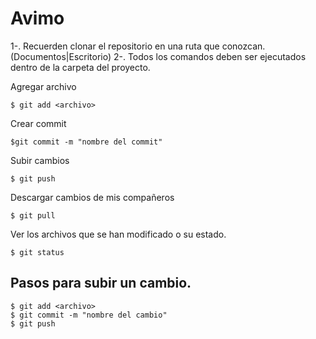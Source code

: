 # Avimo


1-. Recuerden clonar el repositorio en una ruta que conozcan. (Documentos|Escritorio)
2-. Todos los comandos deben ser ejecutados dentro de la carpeta del proyecto.


Agregar archivo

```console
$ git add <archivo>
```

Crear commit

```console
$git commit -m "nombre del commit"
```


Subir cambios
```console
$ git push
```


Descargar cambios de mis compañeros
```console
$ git pull
```

Ver los archivos que se han modificado o su estado.
```console
$ git status
```

## Pasos para subir un cambio.

```console
$ git add <archivo>
$ git commit -m "nombre del cambio"
$ git push
```

